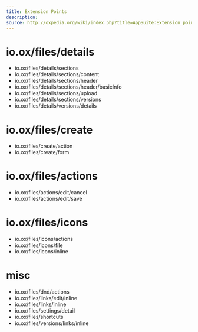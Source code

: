 ```yaml
---
title: Extension Points
description:  
source: http://oxpedia.org/wiki/index.php?title=AppSuite:Extension_points_for_files
---
```


# io.ox/files/details

- io.ox/files/details/sections
- io.ox/files/details/sections/content
- io.ox/files/details/sections/header
- io.ox/files/details/sections/header/basicInfo
- io.ox/files/details/sections/upload
- io.ox/files/details/sections/versions
- io.ox/files/details/versions/details

# io.ox/files/create

- io.ox/files/create/action
- io.ox/files/create/form

# io.ox/files/actions

- io.ox/files/actions/edit/cancel
- io.ox/files/actions/edit/save

# io.ox/files/icons

- io.ox/files/icons/actions
- io.ox/files/icons/file
- io.ox/files/icons/inline

# misc

- io.ox/files/dnd/actions
- io.ox/files/links/edit/inline
- io.ox/files/links/inline
- io.ox/files/settings/detail
- io.ox/files/shortcuts
- io.ox/files/versions/links/inline

